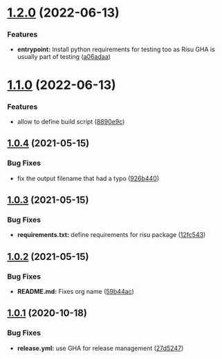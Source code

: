 # [1.2.0](https://github.com/Risuorg/gh-action-Risu/compare/1.1.0...1.2.0) (2022-06-13)

### Features

- **entrypoint:** Install python requirements for testing too as Risu GHA is usually part of testing ([a06adaa](https://github.com/Risuorg/gh-action-Risu/commit/a06adaa1c3856931750849725e4f594bdf7fa7ea))

# [1.1.0](https://github.com/Risuorg/gh-action-Risu/compare/1.0.4...1.1.0) (2022-06-13)

### Features

- allow to define build script ([8890e9c](https://github.com/Risuorg/gh-action-Risu/commit/8890e9c25af7d9e809f87390801712d3912d0c47))

## [1.0.4](https://github.com/Risuorg/gh-action-Risu/compare/1.0.3...1.0.4) (2021-05-15)

### Bug Fixes

- fix the output filename that had a typo ([926b440](https://github.com/Risuorg/gh-action-Risu/commit/926b440635d1a6ae2b757dd7b18a20304dd3783f))

## [1.0.3](https://github.com/Risuorg/gh-action-Risu/compare/1.0.2...1.0.3) (2021-05-15)

### Bug Fixes

- **requirements.txt:** define requirements for risu package ([12fc543](https://github.com/Risuorg/gh-action-Risu/commit/12fc543207c424b564a39b14d04cf40ab9357fc1))

## [1.0.2](https://github.com/Risuorg/gh-action-Risu/compare/1.0.1...1.0.2) (2021-05-15)

### Bug Fixes

- **README.md:** Fixes org name ([59b44ac](https://github.com/Risuorg/gh-action-Risu/commit/59b44ac5c2726746b9a1f5cc932e9a599255f20e))

## [1.0.1](https://github.com/Risuorg/gh-action-Risu/compare/1.0.0...1.0.1) (2020-10-18)

### Bug Fixes

- **release.yml:** use GHA for release management ([27d5247](https://github.com/Risuorg/gh-action-Risu/commit/27d52478b3fe55f0b69d291135a15ce96a7266e5))
